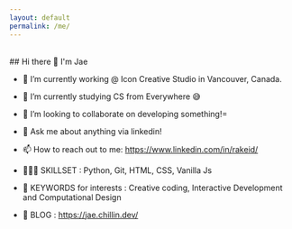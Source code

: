 ```yaml
---
layout: default
permalink: /me/
---
```

<br>
## Hi there 👋 I'm Jae

- 🔭 I’m currently working @ Icon Creative Studio in Vancouver, Canada.
- 🌱 I’m currently studying CS from Everywhere 😅
- 👯 I’m looking to collaborate on developing something!=
- 💬 Ask me about anything via linkedin!
- 📫 How to reach out to me: https://www.linkedin.com/in/rakeid/

- 👨🏻‍💻 SKILLSET : Python, Git, HTML, CSS, Vanilla Js

- 🔑 KEYWORDS for interests : Creative coding, Interactive Development and Computational Design

- 📝 BLOG : https://jae.chillin.dev/
